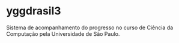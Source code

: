 # yggdrasil3
Sistema de acompanhamento do progresso no curso de Ciência da Computação pela Universidade de São Paulo.
